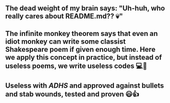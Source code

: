 
## The dead weight of my brain says: "Uh-huh, who really cares about README.md?? 💀" 

## The infinite monkey theorem says that even an idiot monkey can write some classist Shakespeare poem if given enough time. Here we apply this concept in practice, but instead of useless poems, we write useless codes 💻🐒

## Useless with _ADHS_ and approved against bullets and stab wounds, tested and proven 😃👍
